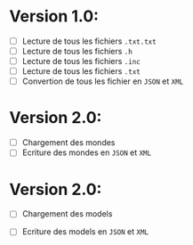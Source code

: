 # Version 1.0:
- [ ] Lecture de tous les fichiers `.txt.txt`
- [ ] Lecture de tous les fichiers `.h`
- [ ] Lecture de tous les fichiers `.inc`
- [ ] Lecture de tous les fichiers `.txt`
- [ ] Convertion de tous les fichier en `JSON` et `XML`

# Version 2.0:
- [ ] Chargement des mondes
- [ ] Ecriture des mondes en `JSON` et `XML`

# Version 2.0:
- [ ] Chargement des models
- [ ] Ecriture des models en `JSON` et `XML`

